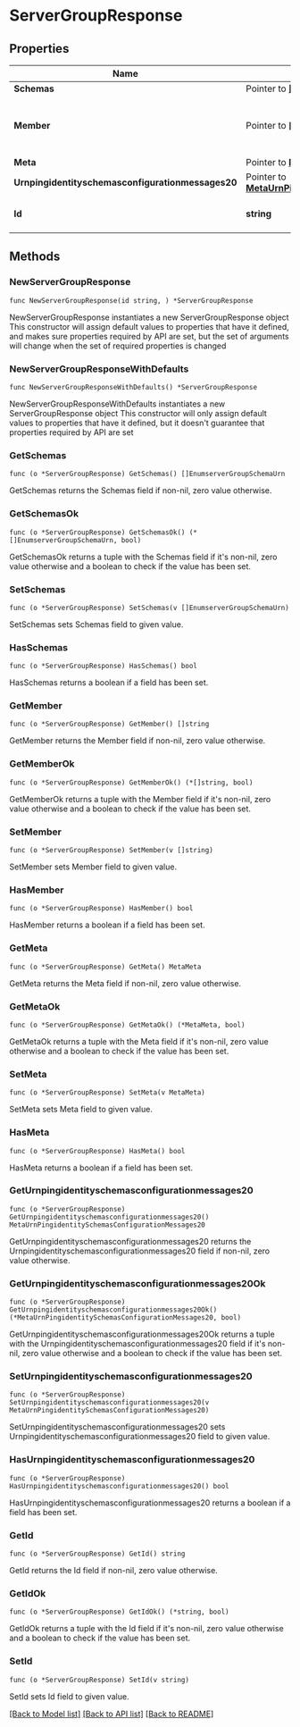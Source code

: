 # ServerGroupResponse

## Properties

Name | Type | Description | Notes
------------ | ------------- | ------------- | -------------
**Schemas** | Pointer to [**[]EnumserverGroupSchemaUrn**](EnumserverGroupSchemaUrn.md) |  | [optional] 
**Member** | Pointer to **[]string** | A server instance that is a member of this group. | [optional] 
**Meta** | Pointer to [**MetaMeta**](MetaMeta.md) |  | [optional] 
**Urnpingidentityschemasconfigurationmessages20** | Pointer to [**MetaUrnPingidentitySchemasConfigurationMessages20**](MetaUrnPingidentitySchemasConfigurationMessages20.md) |  | [optional] 
**Id** | **string** | Name of the Server Group | 

## Methods

### NewServerGroupResponse

`func NewServerGroupResponse(id string, ) *ServerGroupResponse`

NewServerGroupResponse instantiates a new ServerGroupResponse object
This constructor will assign default values to properties that have it defined,
and makes sure properties required by API are set, but the set of arguments
will change when the set of required properties is changed

### NewServerGroupResponseWithDefaults

`func NewServerGroupResponseWithDefaults() *ServerGroupResponse`

NewServerGroupResponseWithDefaults instantiates a new ServerGroupResponse object
This constructor will only assign default values to properties that have it defined,
but it doesn't guarantee that properties required by API are set

### GetSchemas

`func (o *ServerGroupResponse) GetSchemas() []EnumserverGroupSchemaUrn`

GetSchemas returns the Schemas field if non-nil, zero value otherwise.

### GetSchemasOk

`func (o *ServerGroupResponse) GetSchemasOk() (*[]EnumserverGroupSchemaUrn, bool)`

GetSchemasOk returns a tuple with the Schemas field if it's non-nil, zero value otherwise
and a boolean to check if the value has been set.

### SetSchemas

`func (o *ServerGroupResponse) SetSchemas(v []EnumserverGroupSchemaUrn)`

SetSchemas sets Schemas field to given value.

### HasSchemas

`func (o *ServerGroupResponse) HasSchemas() bool`

HasSchemas returns a boolean if a field has been set.

### GetMember

`func (o *ServerGroupResponse) GetMember() []string`

GetMember returns the Member field if non-nil, zero value otherwise.

### GetMemberOk

`func (o *ServerGroupResponse) GetMemberOk() (*[]string, bool)`

GetMemberOk returns a tuple with the Member field if it's non-nil, zero value otherwise
and a boolean to check if the value has been set.

### SetMember

`func (o *ServerGroupResponse) SetMember(v []string)`

SetMember sets Member field to given value.

### HasMember

`func (o *ServerGroupResponse) HasMember() bool`

HasMember returns a boolean if a field has been set.

### GetMeta

`func (o *ServerGroupResponse) GetMeta() MetaMeta`

GetMeta returns the Meta field if non-nil, zero value otherwise.

### GetMetaOk

`func (o *ServerGroupResponse) GetMetaOk() (*MetaMeta, bool)`

GetMetaOk returns a tuple with the Meta field if it's non-nil, zero value otherwise
and a boolean to check if the value has been set.

### SetMeta

`func (o *ServerGroupResponse) SetMeta(v MetaMeta)`

SetMeta sets Meta field to given value.

### HasMeta

`func (o *ServerGroupResponse) HasMeta() bool`

HasMeta returns a boolean if a field has been set.

### GetUrnpingidentityschemasconfigurationmessages20

`func (o *ServerGroupResponse) GetUrnpingidentityschemasconfigurationmessages20() MetaUrnPingidentitySchemasConfigurationMessages20`

GetUrnpingidentityschemasconfigurationmessages20 returns the Urnpingidentityschemasconfigurationmessages20 field if non-nil, zero value otherwise.

### GetUrnpingidentityschemasconfigurationmessages20Ok

`func (o *ServerGroupResponse) GetUrnpingidentityschemasconfigurationmessages20Ok() (*MetaUrnPingidentitySchemasConfigurationMessages20, bool)`

GetUrnpingidentityschemasconfigurationmessages20Ok returns a tuple with the Urnpingidentityschemasconfigurationmessages20 field if it's non-nil, zero value otherwise
and a boolean to check if the value has been set.

### SetUrnpingidentityschemasconfigurationmessages20

`func (o *ServerGroupResponse) SetUrnpingidentityschemasconfigurationmessages20(v MetaUrnPingidentitySchemasConfigurationMessages20)`

SetUrnpingidentityschemasconfigurationmessages20 sets Urnpingidentityschemasconfigurationmessages20 field to given value.

### HasUrnpingidentityschemasconfigurationmessages20

`func (o *ServerGroupResponse) HasUrnpingidentityschemasconfigurationmessages20() bool`

HasUrnpingidentityschemasconfigurationmessages20 returns a boolean if a field has been set.

### GetId

`func (o *ServerGroupResponse) GetId() string`

GetId returns the Id field if non-nil, zero value otherwise.

### GetIdOk

`func (o *ServerGroupResponse) GetIdOk() (*string, bool)`

GetIdOk returns a tuple with the Id field if it's non-nil, zero value otherwise
and a boolean to check if the value has been set.

### SetId

`func (o *ServerGroupResponse) SetId(v string)`

SetId sets Id field to given value.



[[Back to Model list]](../README.md#documentation-for-models) [[Back to API list]](../README.md#documentation-for-api-endpoints) [[Back to README]](../README.md)


